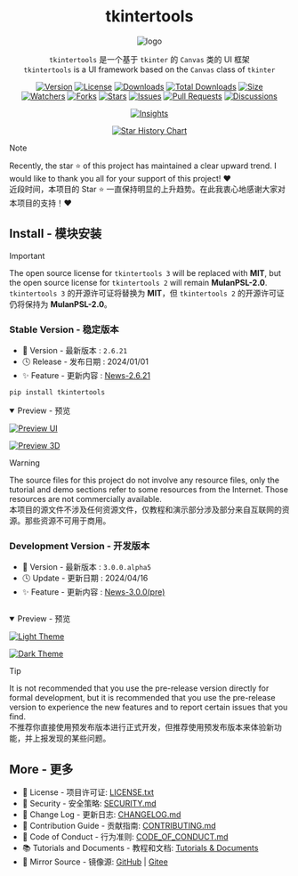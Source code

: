 <h1 align="center">tkintertools</h1>

<p align="center"><img alt="logo" src="https://xiaokang2022.github.io/tkintertools/logo.png" title="Nice Logo!" /></p>

<p align="center">
<code>tkintertools</code> 是一个基于 <code>tkinter</code> 的 <code>Canvas</code> 类的 UI 框架
<br/>
<code>tkintertools</code> is a UI framework based on the <code>Canvas</code> class of <code>tkinter</code>
</p>

<p align="center">
<a href="."><img alt="Version" src="https://img.shields.io/pypi/v/tkintertools?label=Version" title="Stable Version" /></a>
<a href="./LICENSE.txt"><img alt="License" src="https://img.shields.io/pypi/l/tkintertools?label=License" title="License" /></a>
<a href="https://pypistats.org/packages/tkintertools"><img alt="Downloads" src="https://img.shields.io/pypi/dm/tkintertools?label=Downloads" title="Downloads" /></a>
<a href="https://pepy.tech/project/tkintertools"><img alt="Total Downloads" src="https://static.pepy.tech/badge/tkintertools" title="Total Downloads" /></a>
<a href="https://github.com/Xiaokang2022/tkintertools"><img alt="Size" src="https://img.shields.io/github/languages/code-size/Xiaokang2022/tkintertools?label=Size" /></a>
<br/>
<a href="https://github.com/Xiaokang2022/tkintertools/watchers"><img alt="Watchers" src="https://img.shields.io/github/watchers/Xiaokang2022/tkintertools?label=Watchers&logo=github&style=flat" title="Watchers" /></a>
<a href="https://github.com/Xiaokang2022/tkintertools/forks"><img alt="Forks" src="https://img.shields.io/github/forks/Xiaokang2022/tkintertools?label=Forks&logo=github&style=flat" title="Forks" /></a>
<a href="https://github.com/Xiaokang2022/tkintertools/stargazers"><img alt="Stars" src="https://img.shields.io/github/stars/Xiaokang2022/tkintertools?label=Stars&color=gold&logo=github&style=flat" title="Stars" /></a>
<a href="https://github.com/Xiaokang2022/tkintertools/issues"><img alt="Issues" src="https://img.shields.io/github/issues/Xiaokang2022/tkintertools?label=Issues&logo=github" title="Issues" /></a>
<a href="https://github.com/Xiaokang2022/tkintertools/pulls"><img alt="Pull Requests" src="https://img.shields.io/github/issues-pr/Xiaokang2022/tkintertools?label=Pull%20Requests&logo=github" title="Pull Requests" /></a>
<a href="https://github.com/Xiaokang2022/tkintertools/discussions"><img alt="Discussions" src="https://img.shields.io/github/discussions/Xiaokang2022/tkintertools?label=Discussions&logo=github" title="Discussions" /></a>
</p>

<p align="center">
<a href="https://github.com/Xiaokang2022/tkintertools/pulse"><img alt="Insights" src="https://repobeats.axiom.co/api/embed/ab8fae686a5a96f91fa71c40c53c189310924f5e.svg" /></a>
</p>

<p align="center">
    <a href="https://star-history.com/#Xiaokang2022/tkintertools&Date">
        <picture>
            <source media="(prefers-color-scheme: dark)" srcset="https://api.star-history.com/svg?repos=Xiaokang2022/tkintertools&type=Date&theme=dark" />
            <source media="(prefers-color-scheme: light)" srcset="https://api.star-history.com/svg?repos=Xiaokang2022/tkintertools&type=Date" />
            <img alt="Star History Chart" src="https://api.star-history.com/svg?repos=Xiaokang2022/tkintertools&type=Date" />
        </picture>
    </a>
</p>

> [!NOTE]  
> Recently, the star ⭐ of this project has maintained a clear upward trend. I would like to thank you all for your support of this project! ❤️  
> 近段时间，本项目的 Star ⭐ 一直保持明显的上升趋势。在此我衷心地感谢大家对本项目的支持！❤️

Install - 模块安装
-----------------

> [!IMPORTANT]  
> The open source license for `tkintertools 3` will be replaced with **MIT**, but the open source license for `tkintertools 2` will remain **MulanPSL-2.0**.  
> `tkintertools 3` 的开源许可证将替换为 **MIT**，但 `tkintertools 2` 的开源许可证仍将保持为 **MulanPSL-2.0**。

### Stable Version - 稳定版本

* 🔖 Version - 最新版本 : `2.6.21`
* 🕓 Release - 发布日期 : 2024/01/01
* ✨ Feature - 更新内容 : [News-2.6.21](https://xiaokang2022.github.io/tkintertools/news/2.6.21/News/)

```sh
pip install tkintertools
```

<details open><summary>Preview - 预览</summary>

[![Preview UI](https://xiaokang2022.github.io/tkintertools/tutorials/images/1.2-2.1-2.png)](https://xiaokang2022.github.io/tkintertools/tutorials/1-2/#21-%E9%AB%98%E5%BA%A6%E5%8F%AF%E9%85%8D%E7%BD%AE%E7%9A%84%E6%8E%A7%E4%BB%B6)

[![Preview 3D](https://xiaokang2022.github.io/tkintertools/tutorials/images/7.3-3.1-2.png)](https://xiaokang2022.github.io/tkintertools/tutorials/7-3/#%E4%B8%89%E9%80%9A%E8%BF%87-after-%E6%96%B9%E6%B3%95%E5%AE%9E%E7%8E%B0%E7%AE%80%E5%8D%95%E5%8A%A8%E7%94%BB)

</details>

> [!WARNING]  
> The source files for this project do not involve any resource files, only the tutorial and demo sections refer to some resources from the Internet. Those resources are not commercially available.  
> 本项目的源文件不涉及任何资源文件，仅教程和演示部分涉及部分来自互联网的资源。那些资源不可用于商用。

### Development Version - 开发版本

* 🔖 Version - 最新版本 : `3.0.0.alpha5`
* 🕓 Update - 更新日期 : 2024/04/16
* ✨ Feature - 更新内容 : [News-3.0.0(pre)](https://xiaokang2022.github.io/tkintertools/news/3.0.0/News/)

```sh

```

<details open><summary>Preview - 预览</summary>

[![Light Theme](https://xiaokang2022.github.io/tkintertools/news/3.0.0/light.png)](https://xiaokang2022.github.io/tkintertools/news/3.0.0/News/#base-test---%E5%9F%BA%E7%A1%80%E6%B5%8B%E8%AF%95)

[![Dark Theme](https://xiaokang2022.github.io/tkintertools/news/3.0.0/dark.png)](https://xiaokang2022.github.io/tkintertools/news/3.0.0/News/#base-test---%E5%9F%BA%E7%A1%80%E6%B5%8B%E8%AF%95)

</details>

> [!TIP]  
> It is not recommended that you use the pre-release version directly for formal development, but it is recommended that you use the pre-release version to experience the new features and to report certain issues that you find.  
> 不推荐你直接使用预发布版本进行正式开发，但推荐使用预发布版本来体验新功能，并上报发现的某些问题。

More - 更多
-----------

* 📑 License - 项目许可证: [LICENSE.txt](LICENSE.txt)
* 📕 Security - 安全策略: [SECURITY.md](SECURITY.md)
* 📘 Change Log - 更新日志: [CHANGELOG.md](CHANGELOG.md)
* 📗 Contribution Guide - 贡献指南: [CONTRIBUTING.md](CONTRIBUTING.md)
* 📙 Code of Conduct - 行为准则: [CODE_OF_CONDUCT.md](CODE_OF_CONDUCT.md)
* 📚 Tutorials and Documents - 教程和文档: [Tutorials & Documents](https://xiaokang2022.github.io/tkintertools/)
* 🚀 Mirror Source - 镜像源: [GitHub](https://github.com/Xiaokang2022/tkintertools) | [Gitee](https://gitee.com/xiaokang-2022/tkintertools)